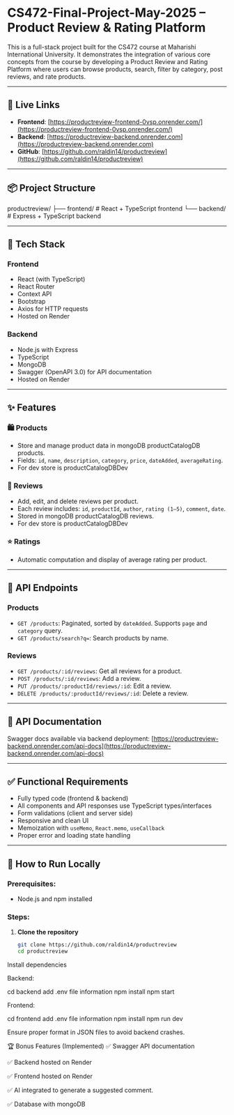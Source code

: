 # CS472-Final-Project-May-2025 – Product Review & Rating Platform

This is a full-stack project built for the CS472 course at Maharishi International University. It demonstrates the integration of various core concepts from the course by developing a Product Review and Rating Platform where users can browse products, search, filter by category, post reviews, and rate products.

---

## 🔗 Live Links

- **Frontend**: [https://productreview-frontend-0vsp.onrender.com/](https://productreview-frontend-0vsp.onrender.com/)
- **Backend**: [https://productreview-backend.onrender.com](https://productreview-backend.onrender.com)
- **GitHub**: [https://github.com/raldin14/productreview](https://github.com/raldin14/productreview)

---

## 📦 Project Structure

productreview/
├── frontend/ # React + TypeScript frontend
└── backend/ # Express + TypeScript backend

---

## 🧰 Tech Stack

### Frontend
- React (with TypeScript)
- React Router
- Context API
- Bootstrap
- Axios for HTTP requests
- Hosted on Render

### Backend
- Node.js with Express
- TypeScript
- MongoDB
- Swagger (OpenAPI 3.0) for API documentation
- Hosted on Render

---

## ✨ Features

### 🛍️ Products
- Store and manage product data in mongoDB productCatalogDB products.
- Fields: `id`, `name`, `description`, `category`, `price`, `dateAdded`, `averageRating`.
- For dev store is productCatalogDBDev
### 📝 Reviews
- Add, edit, and delete reviews per product.
- Each review includes: `id`, `productId`, `author`, `rating (1–5)`, `comment`, `date`.
- Stored in mongoDB productCatalogDB reviews.
- For dev store is productCatalogDBDev

### ⭐ Ratings
- Automatic computation and display of average rating per product.

---

## 🔌 API Endpoints

### Products
- `GET /products`: Paginated, sorted by `dateAdded`. Supports `page` and `category` query.
- `GET /products/search?q=`: Search products by name.

### Reviews
- `GET /products/:id/reviews`: Get all reviews for a product.
- `POST /products/:id/reviews`: Add a review.
- `PUT /products/:productId/reviews/:id`: Edit a review.
- `DELETE /products/:productId/reviews/:id`: Delete a review.

---

## 📄 API Documentation

Swagger docs available via backend deployment:
[https://productreview-backend.onrender.com/api-docs](https://productreview-backend.onrender.com/api-docs)

---

## ✅ Functional Requirements

- Fully typed code (frontend & backend)
- All components and API responses use TypeScript types/interfaces
- Form validations (client and server side)
- Responsive and clean UI
- Memoization with `useMemo`, `React.memo`, `useCallback`
- Proper error and loading state handling

---

## 🧪 How to Run Locally

### Prerequisites:
- Node.js and npm installed

### Steps:

1. **Clone the repository**
   ```bash
   git clone https://github.com/raldin14/productreview
   cd productreview
Install dependencies

Backend:

cd backend
add .env file information 
npm install
npm start

Frontend:

cd frontend
add .env file information 
npm install
npm run dev

Ensure proper format in JSON files to avoid backend crashes.

🏆 Bonus Features (Implemented)
✅ Swagger API documentation

✅ Backend hosted on Render

✅ Frontend hosted on Render

✅ AI integrated to generate a suggested comment.

✅ Database with mongoDB
